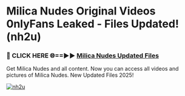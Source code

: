 # Milica Nudes Original Videos 0nlyFans Leaked - Files Updated! (nh2u)

<h3>🔴 CLICK HERE 🌐==►► <a href="https://tinyurl.com/5h6xmrr3" rel="nofollow">Milica Nudes Updated Files</a></h3>

Get Milica Nudes and all content. Now you can access all videos and pictures of Milica Nudes. New Updated Files 2025!

[![nh2u](https://i.imgur.com/KVD873Z.gif)](https://tinyurl.com/5h6xmrr3)
